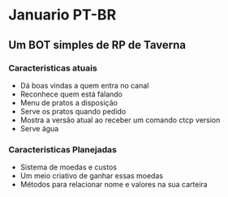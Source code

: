 # Januario PT-BR
## Um BOT simples de RP de Taverna

### Caracteristicas atuais

* Dá boas vindas a quem entra no canal
* Reconhece quem está falando
* Menu de pratos a disposição
* Serve os pratos quando pedido
* Mostra a versão atual ao receber um comando ctcp version
* Serve água

### Caracteristicas Planejadas

* Sistema de moedas e custos
* Um meio criativo de ganhar essas moedas
* Métodos para relacionar nome e valores na sua carteira
